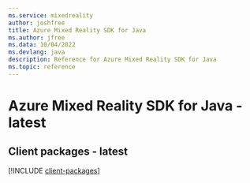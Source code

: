 ```yaml
---
ms.service: mixedreality
author: joshfree
title: Azure Mixed Reality SDK for Java
ms.author: jfree
ms.data: 10/04/2022
ms.devlang: java
description: Reference for Azure Mixed Reality SDK for Java
ms.topic: reference
---
```

# Azure Mixed Reality SDK for Java - latest

## Client packages - latest
[!INCLUDE [client-packages](mixed-reality-client-index.md)]